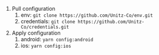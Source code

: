 1. Pull configuration
   1. env: `git clone https://github.com/Unitz-Co/env.git`
   2. credentials: `git clone https://github.com/Unitz-Co/credentials.git`
2. Apply configuration
   1. android: `yarn config:android`
   2. ios: `yarn config:ios`